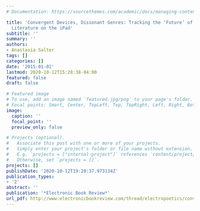 ```yaml
---
# Documentation: https://sourcethemes.com/academic/docs/managing-content/

title: 'Convergent Devices, Dissonant Genres: Tracking the ‘Future’ of Electronic
  Literature on the iPad'
subtitle: ''
summary: ''
authors:
- Anastasia Salter
tags: []
categories: []
date: '2015-01-01'
lastmod: 2020-10-12T15:28:38-04:00
featured: false
draft: false

# Featured image
# To use, add an image named `featured.jpg/png` to your page's folder.
# Focal points: Smart, Center, TopLeft, Top, TopRight, Left, Right, BottomLeft, Bottom, BottomRight.
image:
  caption: ''
  focal_point: ''
  preview_only: false

# Projects (optional).
#   Associate this post with one or more of your projects.
#   Simply enter your project's folder or file name without extension.
#   E.g. `projects = ["internal-project"]` references `content/project/deep-learning/index.md`.
#   Otherwise, set `projects = []`.
projects: []
publishDate: '2020-10-12T19:28:37.973134Z'
publication_types:
- '2'
abstract: ''
publication: '*Electronic Book Review*'
url_pdf: http://www.electronicbookreview.com/thread/electropoetics/convergent
---
```

